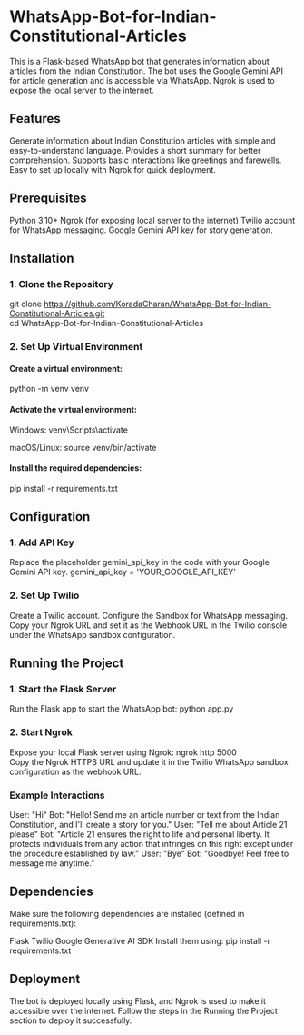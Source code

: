 # WhatsApp-Bot-for-Indian-Constitutional-Articles

This is a Flask-based WhatsApp bot that generates information about articles from the Indian Constitution. The bot uses the Google Gemini API for article generation and is accessible via WhatsApp. Ngrok is used to expose the local server to the internet.

## Features
Generate information about Indian Constitution articles with simple and easy-to-understand language.
Provides a short summary for better comprehension.
Supports basic interactions like greetings and farewells.
Easy to set up locally with Ngrok for quick deployment.

## Prerequisites
Python 3.10+
Ngrok (for exposing local server to the internet)
Twilio account for WhatsApp messaging.
Google Gemini API key for story generation.

## Installation
### 1. Clone the Repository
git clone https://github.com/KoradaCharan/WhatsApp-Bot-for-Indian-Constitutional-Articles.git  
cd WhatsApp-Bot-for-Indian-Constitutional-Articles

### 2. Set Up Virtual Environment
#### Create a virtual environment:
python -m venv venv  

#### Activate the virtual environment:

Windows:
venv\Scripts\activate  

macOS/Linux:
source venv/bin/activate  

#### Install the required dependencies:
pip install -r requirements.txt  

## Configuration
### 1. Add API Key
Replace the placeholder gemini_api_key in the code with your Google Gemini API key.
gemini_api_key = 'YOUR_GOOGLE_API_KEY'

### 2. Set Up Twilio
Create a Twilio account.
Configure the Sandbox for WhatsApp messaging.
Copy your Ngrok URL and set it as the Webhook URL in the Twilio console under the WhatsApp sandbox configuration.

## Running the Project
### 1. Start the Flask Server
Run the Flask app to start the WhatsApp bot:
python app.py  

### 2. Start Ngrok
Expose your local Flask server using Ngrok:
ngrok http 5000  
Copy the Ngrok HTTPS URL and update it in the Twilio WhatsApp sandbox configuration as the webhook URL.

### Example Interactions
User: "Hi"
Bot: "Hello! Send me an article number or text from the Indian Constitution, and I'll create a story for you."
User: "Tell me about Article 21 please"
Bot: "Article 21 ensures the right to life and personal liberty. It protects individuals from any action that infringes on this right except under the procedure established by law."
User: "Bye"
Bot: "Goodbye! Feel free to message me anytime."

## Dependencies
Make sure the following dependencies are installed (defined in requirements.txt):

Flask
Twilio
Google Generative AI SDK
Install them using:
pip install -r requirements.txt 
 
## Deployment
The bot is deployed locally using Flask, and Ngrok is used to make it accessible over the internet. Follow the steps in the Running the Project section to deploy it successfully.

